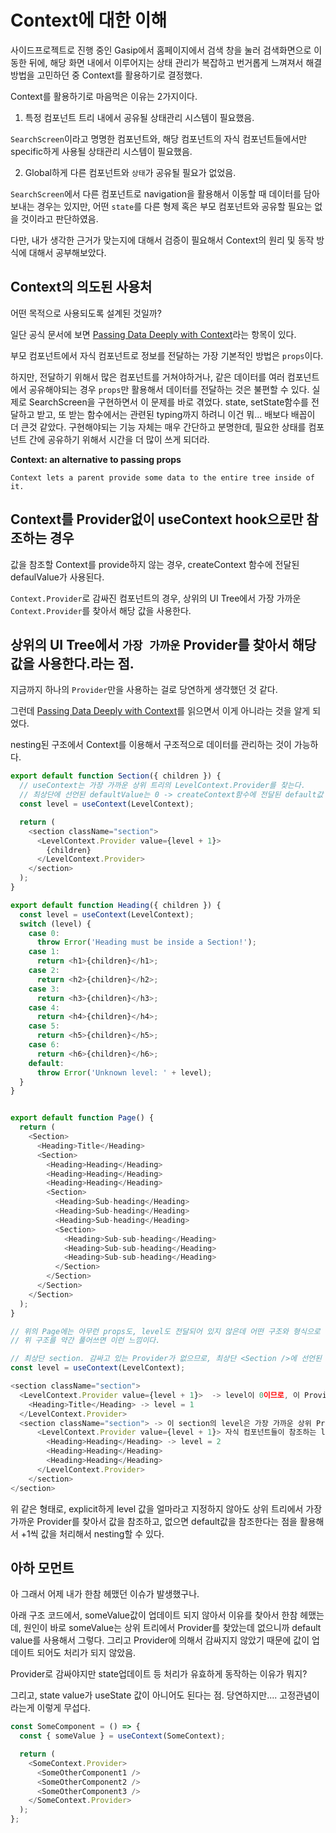 # Context에 대한 이해

사이드프로젝트로 진행 중인 Gasip에서 홈페이지에서 검색 창을 눌러 검색화면으로 이동한 뒤에, 해당 화면 내에서 이루어지는 상태 관리가 복잡하고 번거롭게 느껴져서 해결 방법을 고민하던 중 Context를 활용하기로 결정했다.

Context를 활용하기로 마음먹은 이유는 2가지이다.

1. 특정 컴포넌트 트리 내에서 공유될 상태관리 시스템이 필요했음.

`SearchScreen`이라고 명명한 컴포넌트와, 해당 컴포넌트의 자식 컴포넌트들에서만 specific하게 사용될 상태관리 시스템이 필요했음.

2. Global하게 다른 컴포넌트와 `상태`가 공유될 필요가 없었음.

`SearchScreen`에서 다른 컴포넌트로 navigation을 활용해서 이동할 때 데이터를 담아 보내는 경우는 있지만, 어떤 `state`를 다른 형제 혹은 부모 컴포넌트와 공유할 필요는 없을 것이라고 판단하였음.

다만, 내가 생각한 근거가 맞는지에 대해서 검증이 필요해서 Context의 원리 및 동작 방식에 대해서 공부해보았다.

## Context의 의도된 사용처

어떤 목적으로 사용되도록 설계된 것일까?

일단 공식 문서에 보면 [Passing Data Deeply with Context](https://react.dev/learn/passing-data-deeply-with-context)라는 항목이 있다.

부모 컴포넌트에서 자식 컴포넌트로 정보를 전달하는 가장 기본적인 방법은 `props`이다.

하지만, 전달하기 위해서 많은 컴포넌트를 거쳐야하거나, 같은 데이터를 여러 컴포넌트에서 공유해야되는 경우 `props`만 활용해서 데이터를 전달하는 것은 불편할 수 있다. 실제로 SearchScreen을 구현하면서 이 문제를 바로 겪었다. state, setState함수를 전달하고 받고, 또 받는 함수에서는 관련된 typing까지 하려니 이건 뭐... 배보다 배꼽이 더 큰것 같았다. 구현해야되는 기능 자체는 매우 간단하고 분명한데, 필요한 상태를 컴포넌트 간에 공유하기 위해서 시간을 더 많이 쓰게 되더라.

**Context: an alternative to passing props**

`Context lets a parent provide some data to the entire tree inside of it.`

## Context를 Provider없이 useContext hook으로만 참조하는 경우

값을 참조할 Context를 provide하지 않는 경우, createContext 함수에 전달된 defaulValue가 사용된다.

`Context.Provider`로 감싸진 컴포넌트의 경우, 상위의 UI Tree에서 가장 가까운 `Context.Provider`를 찾아서 해당 값을 사용한다.

## 상위의 UI Tree에서 `가장 가까운` Provider를 찾아서 해당 값을 사용한다.라는 점.

지금까지 하나의 `Provider`만을 사용하는 걸로 당연하게 생각했던 것 같다.

그런데 [Passing Data Deeply with Context](https://react.dev/learn/passing-data-deeply-with-context)를 읽으면서 이게 아니라는 것을 알게 되었다.

nesting된 구조에서 Context를 이용해서 구조적으로 데이터를 관리하는 것이 가능하다.

```javascript
export default function Section({ children }) {
  // useContext는 가장 가까운 상위 트리의 LevelContext.Provider를 찾는다.
  // 최상단에 선언된 defaultValue는 0 -> createContext함수에 전달된 default값
  const level = useContext(LevelContext);

  return (
    <section className="section">
      <LevelContext.Provider value={level + 1}>
        {children}
      </LevelContext.Provider>
    </section>
  );
}

export default function Heading({ children }) {
  const level = useContext(LevelContext);
  switch (level) {
    case 0:
      throw Error('Heading must be inside a Section!');
    case 1:
      return <h1>{children}</h1>;
    case 2:
      return <h2>{children}</h2>;
    case 3:
      return <h3>{children}</h3>;
    case 4:
      return <h4>{children}</h4>;
    case 5:
      return <h5>{children}</h5>;
    case 6:
      return <h6>{children}</h6>;
    default:
      throw Error('Unknown level: ' + level);
  }
}


export default function Page() {
  return (
    <Section>
      <Heading>Title</Heading>
      <Section>
        <Heading>Heading</Heading>
        <Heading>Heading</Heading>
        <Heading>Heading</Heading>
        <Section>
          <Heading>Sub-heading</Heading>
          <Heading>Sub-heading</Heading>
          <Heading>Sub-heading</Heading>
          <Section>
            <Heading>Sub-sub-heading</Heading>
            <Heading>Sub-sub-heading</Heading>
            <Heading>Sub-sub-heading</Heading>
          </Section>
        </Section>
      </Section>
    </Section>
  );
}

// 위의 Page에는 아무런 props도, level도 전달되어 있지 않은데 어떤 구조와 형식으로 데이터가 처리되고 있는 것일까?
// 위 구조를 약간 풀어쓰면 이런 느낌이다.

// 최상단 section. 감싸고 있는 Provider가 없으므로, 최상단 <Section />에 선언된 level은 createContext시 전달된 default value로 처리된다.
const level = useContext(LevelContext);

<section className="section">
  <LevelContext.Provider value={level + 1}>  -> level이 0이므로, 이 Provider의 자식들이 참조하는 level에 해당되는 값은 0+1 = 1이다.
    <Heading>Title</Heading> -> level = 1
  </LevelContext.Provider>
  <section className="section"> -> 이 section의 level은 가장 가까운 상위 Provider의 값을 참조하므로, level은 1 이다.
      <LevelContext.Provider value={level + 1}> 자식 컴포넌트들이 참조하는 level 값은 value로 전달된 level + 1 = 1 + 1 = 2
        <Heading>Heading</Heading> -> level = 2
        <Heading>Heading</Heading>
        <Heading>Heading</Heading>
      </LevelContext.Provider>
    </section>
</section>

```

위 같은 형태로, explicit하게 level 값을 얼마라고 지정하지 않아도 상위 트리에서 가장 가까운 Provider를 찾아서 값을 참조하고, 없으면 default값을 참조한다는 점을 활용해서 +1씩 값을 처리해서 nesting할 수 있다.

## 아하 모먼트

아 그래서 어제 내가 한참 헤맸던 이슈가 발생했구나.

아래 구조 코드에서, someValue값이 업데이트 되지 않아서 이유를 찾아서 한참 헤맸는데, 원인이 바로 someValue는 상위 트리에서 Provider를 찾았는데 없으니까 default value를 사용해서 그렇다. 그리고 Provider에 의해서 감싸지지 않았기 때문에 값이 업데이트 되어도 처리가 되지 않았음.

Provider로 감싸야지만 state업데이트 등 처리가 유효하게 동작하는 이유가 뭐지?

그리고, state value가 useState 값이 아니어도 된다는 점. 당연하지만.... 고정관념이라는게 이렇게 무섭다.

```javascript
const SomeComponent = () => {
  const { someValue } = useContext(SomeContext);

  return (
    <SomeContext.Provider>
      <SomeOtherComponent1 />
      <SomeOtherComponent2 />
      <SomeOtherComponent3 />
    </SomeContext.Provider>
  );
};
```
